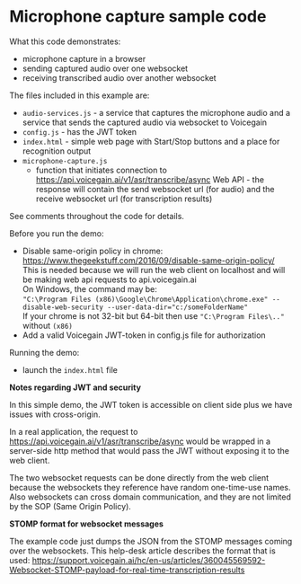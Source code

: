 # Microphone capture sample code #

What this code demonstrates:
* microphone capture in a browser
* sending captured audio over one websocket
* receiving transcribed audio over another websocket

The files included in this example are:
* `audio-services.js` - a service that captures the microphone audio and a service that sends the captured audio via websocket to Voicegain 
* `config.js` - has the JWT token
* `index.html` - simple web page with Start/Stop buttons and a place for recognition output
* `microphone-capture.js`
  * function that initiates connection to https://api.voicegain.ai/v1/asr/transcribe/async Web API - the response will contain the send websocket url (for audio) and the receive websocket url (for transcription results)   

See comments throughout the code for details.

Before you run the demo:
* Disable same-origin policy in chrome: https://www.thegeekstuff.com/2016/09/disable-same-origin-policy/ </br>
This is needed because we will run the web client on localhost and will be making web api requests to api.voicegain.ai</br>
On Windows, the command may be:</br>
`"C:\Program Files (x86)\Google\Chrome\Application\chrome.exe" --disable-web-security --user-data-dir="c:/someFolderName"`</br>
If your chrome is not 32-bit but 64-bit then use `"C:\Program Files\.."` without `(x86)`
* Add a valid Voicegain JWT-token in config.js file for authorization

Running the demo:
* launch the `index.html` file

**Notes regarding JWT and security**

In this simple demo, the JWT token is accessible on client side plus we have issues with cross-origin.

In a real application, the request to https://api.voicegain.ai/v1/asr/transcribe/async would be wrapped in a server-side http method that would pass the JWT without exposing it to the web client.

The two websocket requests can be done directly from the web client because the websockets they reference have random one-time-use names. Also websockets can cross domain communication, and they are not limited by the SOP (Same Origin Policy).

**STOMP format for websocket messages**

The example code just dumps the JSON from the STOMP messages coming over the websockets.
This help-desk article describes the format that is used: https://support.voicegain.ai/hc/en-us/articles/360045569592-Websocket-STOMP-payload-for-real-time-transcription-results
